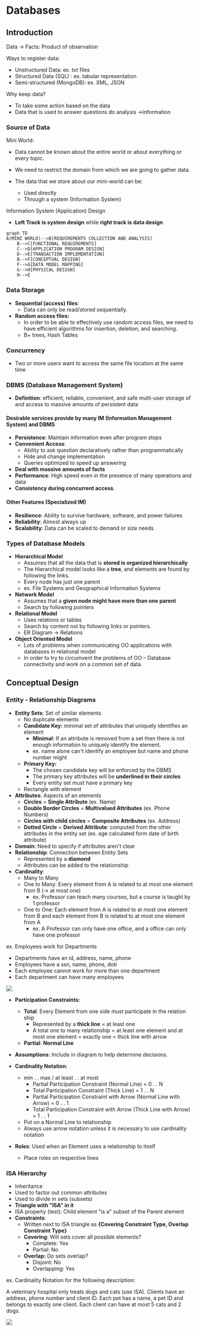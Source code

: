 # Databases

## Introduction

Data -> Facts: Product of observation

Ways to register data:

* Unstructured Data: ex. txt files
* Structured Data (SQL) : ex. tabular representation
* Semi-structured (MongoDB): ex. XML, JSON

Why keep data?

* To take some action based on the data
* Data that is used to answer questions do analysis ->information

### Source of Data

Mini World:

* Data cannot be known about the entire world or about everything or every topic.
* We need to restrict the domain from which we are going to gather data.

* The data that we store about our mini-world can be:
  * Used directly
  * Through a system (Information System)

Information System (Application) Design

* **Left Track is system design** while **right track is data design**

```mermaid
graph TD
A(MINI WORLD)-->B[REQUIREMENTS COLLECTION AND ANALYSIS]
	B-->C[FUNCTIONAL REQUIREMENTS]
	C-->D[APPLICATION PROGRAM DESIGN]
	D-->E[TRANSACTION IMPLEMENTATION]
	B-->F[CONCEPTUAL DESIGN]
	F-->G[DATA MODEL MAPPING]
	G-->H[PHYSICAL DESIGN]
	H-->E
```



### Data Storage

* **Sequential (access) files**: 
  * Data can only be read/stored sequentially.
* **Random access files:** 
  * In order to be able to effectively use random access files, we need to have efficient algorithms for insertion, deletion, and searching.
  * B+ trees, Hash Tables

### Concurrency

* Two or more users want to access the same file location at the same time

### DBMS (Database Management System)

* **Definition**: efficient, reliable, convenient, and safe multi-user storage of and access to massive amounts of persistent data

#### Desirable services provide by many IM  (Information Management System) and DBMS

* **Persistence**: Maintain information even after program stops
* **Convenient Access**: 
  * Ability to ask question declaratively rather than programmatically
  * Hide and change implementation
  * Queries optimized to speed up answering
* **Deal with massive amounts of facts**
* **Performance**: High speed even in the presence of many operations and data
* **Consistency during concurrent access**.

#### Other Features (Specialized IM)

* **Resilience**: Ability to survive hardware, software, and power failures
* **Reliability**: Almost always up
* **Scalability**: Data can be scaled to demand or size needs

### Types of Database Models

* **Hierarchical Model**
  * Assumes that all the data that is **stored is organized hierarchically**
  * The Hierarchical model looks like a **tree**, and elements are found by following the links.
  * Every node has just one parent
  * ex. File Systems and Geographical Information Systems
* **Network Model**
  * Assumes that a **given node might have more than one parent**
  * Search by following pointers
* **Relational Model**
  * Uses relations or tables
  * Search by content not by following links or pointers.
  * ER Diagram -> Relations
* **Object Oriented Model**
  * Lots of problems when communicating OO applications with databases in relational model
  * In order to try to circumvent the problems of OO – Database connectivity and work on a common set of data.

## Conceptual Design

### Entity - Relationship Diagrams

* **Entity Sets**: Set of similar elements
  * No duplicate elements
  * **Candidate Key:** minimal set of attributes that uniquely identifies an element 
    * **Minimal**: If an attribute is removed from a set then there is not enough information to uniquely identify the element.
    * ex. name alone can't identify an employee but name and phone number might
  * **Primary Key:**
    * The chosen candidate key will be enforced by the DBMS
    * The primary key attributes will be **underlined in their circles**
    * Every entity set must have a primary key
  * Rectangle with element
* **Attributes**: Aspects of an elements
  * **Circles** = **Single Attribute** (ex. Name)
  * **Double Border Circles** = **Multivalued Attributes** (ex. Phone Numbers)
  * **Circles with child circles** = **Composite Attributes** (ex. Address)
  * **Dotted Circle** = **Derived Attribute**: computed from the other attributes in the entity set (ex. age calculated form date of birth attribute)
* **Domain**: Need to specify if attributes aren't clear
* **Relationship**: Connection between Entity Sets
  * Represented by a **diamond**
  * Attributes can be added to the relationship
* **Cardinality**:
  * Many to Many
  * One to Many: Every element from A is related to at most one element from B (-> at most one)
    * ex. Professor can teach many courses, but a course is taught by 1 professor
  * One to One: Each element from A is related to at most one element from B and each element from B is related to at most one element from A
    * ex. A Professor can only have one office, and a office can only have one professor

ex. Employees work for Departments

* Departments have an id, address, name, phone
* Employees have a ssn, name, phone, dob
* Each employee cannot work for more than one department
* Each department can have many employees

![](https://github.com/AK-Vitae/Java-Practice/blob/master/src/databases/Pictures%20for%20Notes/Employee-Departments%20ER%20Diagram%20.png)

* **Participation Constraints:**
  * **Total**: Every Element from one side must participate in the relation ship 
    * Represented by a **thick line** = at least one
    * A total one to many relationship = at least one element and at most one element = exactly one = thick line with arrow
  * **Partial**: **Normal Line**
* **Assumptions**: Include in diagram to help determine decisions.
* **Cardinality Notation**:
  * min . . max / at least . . at most
    * Partial Participation Constraint (Normal Line)  = 0 . . N
    * Total Participation Constraint (Thick Line) = 1 . . N
    * Partial Participation Constraint with Arrow (Normal Line with Arrow) = 0 . . 1
    * Total Participation Constraint with Arrow (Thick Line with Arrow) = 1 . . 1
  * Put on a Normal Line to relationship
  * Always use arrow notation unless it is necessary  to use cardinality notation

* **Roles**: Used when an Element uses a relationship to itself
  * Place roles on respective lines

### ISA Hierarchy

* Inheritance
* Used to factor out common attributes
* Used to divide in sets (subsets)
* **Triangle with "ISA" in it**
* ISA property (test): Child element "is a" subset of the Parent element
* **Constraints**:
  * Written next to ISA triangle as **{Covering Constraint Type, Overlap Constraint Type}**
  * **Covering**: Will sets cover all possible elements?
    * Complete: Yes
    * Partial: No
  * **Overlap:** Do sets overlap?
    * Disjoint: No
    * Overlapping: Yes

ex. Cardinality Notation for the following description:

A veterinary hospital only treats dogs and cats (use ISA). Clients have an address, phone number and client ID. Each pet has a name, a pet ID and belongs to exactly one client. Each client can have at most 5 cats and 2 dogs. 

![](https://github.com/AK-Vitae/Java-Practice/blob/master/src/databases/Pictures%20for%20Notes/Pet(Cat%26Dog)-Client%20ER%20Diagram.jpg)

